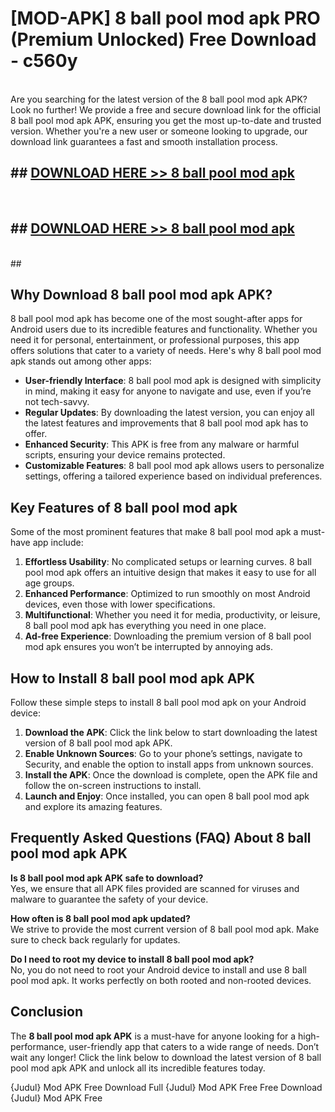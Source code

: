 # [MOD-APK] 8 ball pool mod apk PRO (Premium Unlocked) Free Download - c560y <br>
<br>
Are you searching for the latest version of the 8 ball pool mod apk APK? Look no further! We provide a free and secure download link for the official 8 ball pool mod apk APK, ensuring you get the most up-to-date and trusted version. Whether you're a new user or someone looking to upgrade, our download link guarantees a fast and smooth installation process.


## ##  [DOWNLOAD HERE >> 8 ball pool mod apk](http://freeplayer.one?title=8_ball_pool_mod_apk&ref=M3)
  <br>

##  ## [DOWNLOAD HERE >> 8 ball pool mod apk](http://freeplayer.one?title=8_ball_pool_mod_apk&ref=M3)
  <br>
  ##



## Why Download 8 ball pool mod apk APK?

8 ball pool mod apk has become one of the most sought-after apps for Android users due to its incredible features and functionality. Whether you need it for personal, entertainment, or professional purposes, this app offers solutions that cater to a variety of needs. Here's why 8 ball pool mod apk stands out among other apps:

- **User-friendly Interface**: 8 ball pool mod apk is designed with simplicity in mind, making it easy for anyone to navigate and use, even if you’re not tech-savvy.
- **Regular Updates**: By downloading the latest version, you can enjoy all the latest features and improvements that 8 ball pool mod apk has to offer.
- **Enhanced Security**: This APK is free from any malware or harmful scripts, ensuring your device remains protected.
- **Customizable Features**: 8 ball pool mod apk allows users to personalize settings, offering a tailored experience based on individual preferences.

## Key Features of 8 ball pool mod apk

Some of the most prominent features that make 8 ball pool mod apk a must-have app include:

1. **Effortless Usability**: No complicated setups or learning curves. 8 ball pool mod apk offers an intuitive design that makes it easy to use for all age groups.
2. **Enhanced Performance**: Optimized to run smoothly on most Android devices, even those with lower specifications.
3. **Multifunctional**: Whether you need it for media, productivity, or leisure, 8 ball pool mod apk has everything you need in one place.
4. **Ad-free Experience**: Downloading the premium version of 8 ball pool mod apk ensures you won’t be interrupted by annoying ads.

## How to Install 8 ball pool mod apk APK

Follow these simple steps to install 8 ball pool mod apk on your Android device:

1. **Download the APK**: Click the link below to start downloading the latest version of 8 ball pool mod apk APK.
2. **Enable Unknown Sources**: Go to your phone’s settings, navigate to Security, and enable the option to install apps from unknown sources.
3. **Install the APK**: Once the download is complete, open the APK file and follow the on-screen instructions to install.
4. **Launch and Enjoy**: Once installed, you can open 8 ball pool mod apk and explore its amazing features.

## Frequently Asked Questions (FAQ) About 8 ball pool mod apk APK

**Is 8 ball pool mod apk APK safe to download?**  
Yes, we ensure that all APK files provided are scanned for viruses and malware to guarantee the safety of your device.

**How often is 8 ball pool mod apk updated?**  
We strive to provide the most current version of 8 ball pool mod apk. Make sure to check back regularly for updates.

**Do I need to root my device to install 8 ball pool mod apk?**  
No, you do not need to root your Android device to install and use 8 ball pool mod apk. It works perfectly on both rooted and non-rooted devices.

## Conclusion

The **8 ball pool mod apk APK** is a must-have for anyone looking for a high-performance, user-friendly app that caters to a wide range of needs. Don’t wait any longer! Click the link below to download the latest version of 8 ball pool mod apk APK and unlock all its incredible features today.

{Judul} Mod APK Free
Download Full {Judul} Mod APK Free
Free Download {Judul} Mod APK Free


